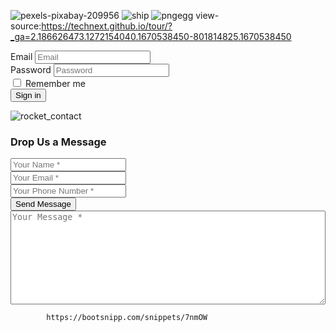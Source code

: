 ![pexels-pixabay-209956](https://user-images.githubusercontent.com/75130312/205675229-00ce6fa3-3478-474b-a39a-11ee81885ee9.jpg)
![ship](https://user-images.githubusercontent.com/75130312/206386722-593a7180-bec4-4f3d-b41c-3b3726a6c706.png)
![pngegg](https://user-images.githubusercontent.com/75130312/206395228-c49b2f15-887f-4236-8118-2bdce01cfdc9.png)
view-source:https://technext.github.io/tour/?_ga=2.186626473.1272154040.1670538450-801814825.1670538450
<form>
    <div class="form-group">
        <label for="inputEmail">Email</label>
        <input type="email" class="form-control" id="inputEmail" placeholder="Email">
    </div>
    <div class="form-group">
        <label for="inputPassword">Password</label>
        <input type="password" class="form-control" id="inputPassword" placeholder="Password">
    </div>
    <div class="form-group">
        <label class="form-check-label"><input type="checkbox"> Remember me</label>
    </div>
    <button type="submit" class="btn btn-primary">Sign in</button>
</form>


 <div class="container contact-form">
            <div class="contact-image">
                <img src="https://image.ibb.co/kUagtU/rocket_contact.png" alt="rocket_contact"/>
            </div>
            <form method="post">
                <h3>Drop Us a Message</h3>
               <div class="row">
                    <div class="col-md-6">
                        <div class="form-group">
                            <input type="text" name="txtName" class="form-control" placeholder="Your Name *" value="" />
                        </div>
                        <div class="form-group">
                            <input type="text" name="txtEmail" class="form-control" placeholder="Your Email *" value="" />
                        </div>
                        <div class="form-group">
                            <input type="text" name="txtPhone" class="form-control" placeholder="Your Phone Number *" value="" />
                        </div>
                        <div class="form-group">
                            <input type="submit" name="btnSubmit" class="btnContact" value="Send Message" />
                        </div>
                    </div>
                    <div class="col-md-6">
                        <div class="form-group">
                            <textarea name="txtMsg" class="form-control" placeholder="Your Message *" style="width: 100%; height: 150px;"></textarea>
                        </div>
                    </div>
                </div>
            </form>
            
            https://bootsnipp.com/snippets/7nmOW
